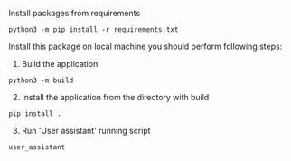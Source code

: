 Install packages from requirements
```shell
python3 -m pip install -r requirements.txt
```

Install this package on local machine you should perform following steps:

1. Build the application
```shell
python3 -m build
```

2. Install the application from the directory with build
```shell
pip install . 
```

3. Run 'User assistant' running script
```shell
user_assistant
```